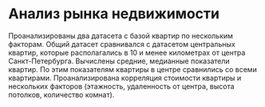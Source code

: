# Анализ рынка недвижимости

Проанализированы два датасета с базой квартир по нескольким факторам. Общий датасет сравнивался с датасетом центральных квартир, которые располагались в 10 и менее километрах от центра Санкт-Петербурга. Вычислены средние, медианные показатели квартир. По этим показателям квартиры в центре сравнились со всеми квартирами. Проанализирована корреляция стоимости квартиры и нескольких факторов (этажность, удаленность от центра, высота потолков, количество комнат).

